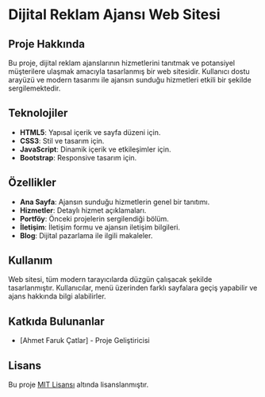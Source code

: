 # Dijital Reklam Ajansı Web Sitesi

## Proje Hakkında
Bu proje, dijital reklam ajanslarının hizmetlerini tanıtmak ve potansiyel müşterilere ulaşmak amacıyla tasarlanmış bir web sitesidir. Kullanıcı dostu arayüzü ve modern tasarımı ile ajansın sunduğu hizmetleri etkili bir şekilde sergilemektedir.

## Teknolojiler
- **HTML5**: Yapısal içerik ve sayfa düzeni için.
- **CSS3**: Stil ve tasarım için.
- **JavaScript**: Dinamik içerik ve etkileşimler için.
- **Bootstrap**: Responsive tasarım için.

## Özellikler
- **Ana Sayfa**: Ajansın sunduğu hizmetlerin genel bir tanıtımı.
- **Hizmetler**: Detaylı hizmet açıklamaları.
- **Portföy**: Önceki projelerin sergilendiği bölüm.
- **İletişim**: İletişim formu ve ajansın iletişim bilgileri.
- **Blog**: Dijital pazarlama ile ilgili makaleler.


## Kullanım
Web sitesi, tüm modern tarayıcılarda düzgün çalışacak şekilde tasarlanmıştır. Kullanıcılar, menü üzerinden farklı sayfalara geçiş yapabilir ve ajans hakkında bilgi alabilirler.

## Katkıda Bulunanlar
- [Ahmet Faruk Çatlar] - Proje Geliştiricisi

## Lisans
Bu proje [MIT Lisansı](LICENSE) altında lisanslanmıştır.
